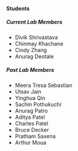 #### Students


##### Current Lab Members

- Divik Shrivastava
- Chinmay Khachane
- Cindy Zhang
- Anurag Deotale

##### Past Lab Members

- Meera Tresa Sebastian
- Utsav Jain
- Yinghua Qin
- Sachin Pothukuchi
- Anurag Patro
- Aditya Patel
- Charles Patel
- Bruce Decker
- Pratham Saxena
- Arthur Moua



